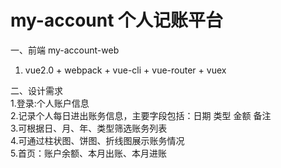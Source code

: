 # my-account  个人记账平台
一、前端 my-account-web 
 1. vue2.0 + webpack + vue-cli + vue-router + vuex
 
二、设计需求  
 1.登录:个人账户信息  
 2.记录个人每日进出账务信息，主要字段包括：日期 类型 金额 备注  
 3.可根据日、月、年、类型筛选账务列表  
 4.可通过柱状图、饼图、折线图展示账务情况  
 5.首页：账户余额、本月出账、本月进账  
 
 
 
 
 

 

 
